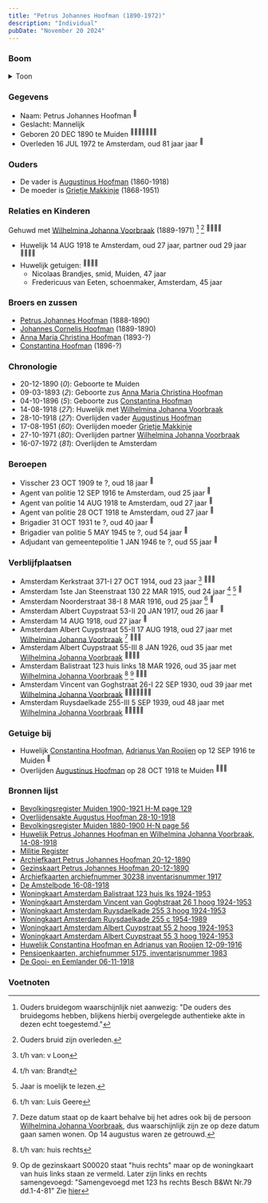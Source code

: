 ```yaml
---
title: "Petrus Johannes Hoofman (1890-1972)"
description: "Individual"
pubDate: "November 20 2024"
---
```


### Boom
<details><summary>Toon</summary>

![test](https://www.plantuml.com/plantuml/svg/ZPDBRzf0483l-oj6oQ6dIDZ4s2240XHeezAYl7f4Qtk2Dzu7sbqBeOZ_tZ6uW5IbmHTRipkpt-mtldEUMryfoLmfz9fRhY3bMRcofjBvs4XZmLkk7IsXzgmGEK8cR2Rny8rgxRUWKALetI7aF5eqVhj6TbOrazmvU6S0C38sH_jKYApKw5o_hxZGWm6qsOwnBx3O7-NO8UDgMAqgvuMk77mpvbLnVGNSmVSMFJ70zQGzZQOZglp-Ab3cE-ZtKfvkbwdnNc9l0442ZvC5lJejc5dEgytPLbTMKYwvpfUPDSwbXeWe9qpWr_W9WYubpolgIXDR0pIp0lqRmfoNrDqRdd0ImfcE9kr9-pyuOGU6YuSQvrZwKvmWXk7pZ72Y05vGkdESVc-3UIxqgjuNmltpJwgTn7kgQKtLXcifLeNVefHcGsGxrbpUpKspWpNufq2JIO7zKiJ-7hT0Rqd5lIcu9hX_dKHm5Fgvcx05NoTZ0kwsBh-C3ZNvWouZ3c6ewcdBkQf7fo7yBMI1KWdD6qeEByRObDIN9ypE9QvkOJwiLILT65dC-GM34pU34mSmajoAh58VkBfjd0R9oLNuWQleg2Pa3VufmEvGv_GF_m40)
</details>

### Gegevens
- Naam: Petrus Johannes Hoofman <sup><a href="../s00013/" style="text-decoration:none" title="Bevolkingsregister Muiden 1880-1900 H-N page 56">:link:</a></sup>
- Geslacht: Mannelijk
- Geboren 20 DEC 1890 te Muiden <sup><a href="../s00013/" style="text-decoration:none" title="Bevolkingsregister Muiden 1880-1900 H-N page 56">:link:</a><a href="../s00002/" style="text-decoration:none" title="Huwelijk Petrus Johannes Hoofman en Wilhelmina Johanna Voorbraak, 14-08-1918">:link:</a><a href="../s00003/" style="text-decoration:none" title="Militie Register">:link:</a><a href="../s00016/" style="text-decoration:none" title="Archiefkaart Petrus Johannes Hoofman 20-12-1890">:link:</a><a href="../s00020/" style="text-decoration:none" title="Gezinskaart Petrus Johannes Hoofman 20-12-1890">:link:</a><a href="../s00243/" style="text-decoration:none" title="Archiefkaarten archiefnummer 30238 inventarisnummer 1917">:link:</a><a href="../s00012/" style="text-decoration:none" title="Bevolkingsregister Muiden 1900-1921 H-M page 129">:link:</a></sup>
- Overleden 16 JUL 1972 te Amsterdam, oud 81 jaar jaar <sup><a href="../s00016/" style="text-decoration:none" title="Archiefkaart Petrus Johannes Hoofman 20-12-1890">:link:</a></sup>

### Ouders
- De vader is [Augustinus Hoofman](../i00007/) (1860-1918)
- De moeder is [Grietje Makkinje](../i00008/) (1868-1951)

### Relaties en Kinderen

Gehuwd met [Wilhelmina Johanna Voorbraak](../i00006/) (1889-1971) [^1] [^2] <sup><a href="../s00002/" style="text-decoration:none" title="Huwelijk Petrus Johannes Hoofman en Wilhelmina Johanna Voorbraak, 14-08-1918">:link:</a><a href="../s00174/" style="text-decoration:none" title="De Amstelbode 16-08-1918">:link:</a><a href="../s00016/" style="text-decoration:none" title="Archiefkaart Petrus Johannes Hoofman 20-12-1890">:link:</a><a href="../s00243/" style="text-decoration:none" title="Archiefkaarten archiefnummer 30238 inventarisnummer 1917">:link:</a></sup>
- Huwelijk 14 AUG 1918 te Amsterdam, oud 27 jaar, partner oud 29 jaar <sup><a href="../s00002/" style="text-decoration:none" title="Huwelijk Petrus Johannes Hoofman en Wilhelmina Johanna Voorbraak, 14-08-1918">:link:</a><a href="../s00174/" style="text-decoration:none" title="De Amstelbode 16-08-1918">:link:</a><a href="../s00016/" style="text-decoration:none" title="Archiefkaart Petrus Johannes Hoofman 20-12-1890">:link:</a><a href="../s00243/" style="text-decoration:none" title="Archiefkaarten archiefnummer 30238 inventarisnummer 1917">:link:</a></sup>
- Huwelijk getuigen:  <sup><a href="../s00002/" style="text-decoration:none" title="Huwelijk Petrus Johannes Hoofman en Wilhelmina Johanna Voorbraak, 14-08-1918">:link:</a><a href="../s00174/" style="text-decoration:none" title="De Amstelbode 16-08-1918">:link:</a><a href="../s00016/" style="text-decoration:none" title="Archiefkaart Petrus Johannes Hoofman 20-12-1890">:link:</a><a href="../s00243/" style="text-decoration:none" title="Archiefkaarten archiefnummer 30238 inventarisnummer 1917">:link:</a></sup>
  - Nicolaas Brandjes, smid, Muiden, 47 jaar
  - Fredericuus van Eeten, schoenmaker, Amsterdam, 45 jaar

### Broers en zussen
- [Petrus Johannes Hoofman](../i00015/) (1888-1890)
- [Johannes Cornelis Hoofman](../i00016/) (1889-1890)
- [Anna Maria Christina Hoofman](../i00012/) (1893-?)
- [Constantina Hoofman](../i00011/) (1896-?)

### Chronologie
- 20-12-1890 (<i>0</i>): Geboorte te Muiden
- 09-03-1893 (<i>2</i>): Geboorte zus [Anna Maria Christina Hoofman](../i00012/)
- 04-10-1896 (<i>5</i>): Geboorte zus [Constantina Hoofman](../i00011/)
- 14-08-1918 (<i>27</i>): Huwelijk met [Wilhelmina Johanna Voorbraak](../i00006/)
- 28-10-1918 (<i>27</i>): Overlijden vader [Augustinus Hoofman](../i00007/)
- 17-08-1951 (<i>60</i>): Overlijden moeder [Grietje Makkinje](../i00008/)
- 27-10-1971 (<i>80</i>): Overlijden partner [Wilhelmina Johanna Voorbraak](../i00006/)
- 16-07-1972 (<i>81</i>): Overlijden te Amsterdam

### Beroepen
- Visscher 23 OCT 1909 te ?, oud 18 jaar <sup><a href="../s00003/" style="text-decoration:none" title="Militie Register">:link:</a></sup>
- Agent van politie 12 SEP 1916 te Amsterdam, oud 25 jaar <sup><a href="../s00023/" style="text-decoration:none" title="Huwelijk Constantina Hoofman en Adrianus van Rooijen 12-09-1916">:link:</a></sup>
- Agent van politie 14 AUG 1918 te Amsterdam, oud 27 jaar <sup><a href="../s00002/" style="text-decoration:none" title="Huwelijk Petrus Johannes Hoofman en Wilhelmina Johanna Voorbraak, 14-08-1918">:link:</a></sup>
- Agent van politie 28 OCT 1918 te Amsterdam, oud 27 jaar <sup><a href="../s00008/" style="text-decoration:none" title="Overlijdensakte Augustus Hoofman 28-10-1918">:link:</a></sup>
- Brigadier 31 OCT 1931 te ?, oud 40 jaar <sup><a href="../s00004/" style="text-decoration:none" title="Pensioenkaarten, archiefnummer 5175, inventarisnummer 1983">:link:</a></sup>
- Brigadier van politie 5 MAY 1945 te ?, oud 54 jaar <sup><a href="../s00004/" style="text-decoration:none" title="Pensioenkaarten, archiefnummer 5175, inventarisnummer 1983">:link:</a></sup>
- Adjudant van gemeentepolitie 1 JAN 1946 te ?, oud 55 jaar <sup><a href="../s00004/" style="text-decoration:none" title="Pensioenkaarten, archiefnummer 5175, inventarisnummer 1983">:link:</a></sup>

### Verblijfplaatsen
- Amsterdam Kerkstraat 371-I 27 OCT 1914, oud 23 jaar  [^3] <sup><a href="../s00020/" style="text-decoration:none" title="Gezinskaart Petrus Johannes Hoofman 20-12-1890">:link:</a><a href="../s00012/" style="text-decoration:none" title="Bevolkingsregister Muiden 1900-1921 H-M page 129">:link:</a><a href="../s00016/" style="text-decoration:none" title="Archiefkaart Petrus Johannes Hoofman 20-12-1890">:link:</a></sup>
- Amsterdam 1ste Jan Steenstraat 130 22 MAR 1915, oud 24 jaar  [^4] [^5] <sup><a href="../s00020/" style="text-decoration:none" title="Gezinskaart Petrus Johannes Hoofman 20-12-1890">:link:</a></sup>
- Amsterdam Noorderstraat 38-I 8 MAR 1916, oud 25 jaar  [^6] <sup><a href="../s00020/" style="text-decoration:none" title="Gezinskaart Petrus Johannes Hoofman 20-12-1890">:link:</a></sup>
- Amsterdam Albert Cuypstraat 53-II 20 JAN 1917, oud 26 jaar  <sup><a href="../s00020/" style="text-decoration:none" title="Gezinskaart Petrus Johannes Hoofman 20-12-1890">:link:</a></sup>
- Amsterdam  14 AUG 1918, oud 27 jaar  <sup><a href="../s00002/" style="text-decoration:none" title="Huwelijk Petrus Johannes Hoofman en Wilhelmina Johanna Voorbraak, 14-08-1918">:link:</a></sup>
- Amsterdam Albert Cuypstraat 55-II 17 AUG 1918, oud 27 jaar met [Wilhelmina Johanna Voorbraak](../i00006/) [^7] <sup><a href="../s00020/" style="text-decoration:none" title="Gezinskaart Petrus Johannes Hoofman 20-12-1890">:link:</a><a href="../s00210/" style="text-decoration:none" title="Woningkaart Amsterdam Albert Cuypstraat 55 2 hoog 1924-1953">:link:</a><a href="../s00213/" style="text-decoration:none" title="Woningkaart Amsterdam Albert Cuypstraat 55 3 hoog 1924-1953">:link:</a></sup>
- Amsterdam Albert Cuypstraat 55-III 8 JAN 1926, oud 35 jaar met [Wilhelmina Johanna Voorbraak](../i00006/) <sup><a href="../s00210/" style="text-decoration:none" title="Woningkaart Amsterdam Albert Cuypstraat 55 2 hoog 1924-1953">:link:</a><a href="../s00213/" style="text-decoration:none" title="Woningkaart Amsterdam Albert Cuypstraat 55 3 hoog 1924-1953">:link:</a><a href="../s00209/" style="text-decoration:none" title="Woningkaart Amsterdam Balistraat 123 huis lks 1924-1953">:link:</a><a href="../s00020/" style="text-decoration:none" title="Gezinskaart Petrus Johannes Hoofman 20-12-1890">:link:</a></sup>
- Amsterdam Balistraat 123 huis links 18 MAR 1926, oud 35 jaar met [Wilhelmina Johanna Voorbraak](../i00006/) [^8] [^9] <sup><a href="../s00020/" style="text-decoration:none" title="Gezinskaart Petrus Johannes Hoofman 20-12-1890">:link:</a><a href="../s00209/" style="text-decoration:none" title="Woningkaart Amsterdam Balistraat 123 huis lks 1924-1953">:link:</a><a href="../s00220/" style="text-decoration:none" title="Woningkaart Amsterdam Vincent van Goghstraat 26 1 hoog 1924-1953">:link:</a></sup>
- Amsterdam Vincent van Goghstraat 26-I 22 SEP 1930, oud 39 jaar met [Wilhelmina Johanna Voorbraak](../i00006/) <sup><a href="../s00016/" style="text-decoration:none" title="Archiefkaart Petrus Johannes Hoofman 20-12-1890">:link:</a><a href="../s00020/" style="text-decoration:none" title="Gezinskaart Petrus Johannes Hoofman 20-12-1890">:link:</a><a href="../s00209/" style="text-decoration:none" title="Woningkaart Amsterdam Balistraat 123 huis lks 1924-1953">:link:</a><a href="../s00220/" style="text-decoration:none" title="Woningkaart Amsterdam Vincent van Goghstraat 26 1 hoog 1924-1953">:link:</a><a href="../s00113/" style="text-decoration:none" title="Woningkaart Amsterdam Ruysdaelkade 255 3 hoog 1924-1953">:link:</a><a href="../s00114/" style="text-decoration:none" title="Woningkaart Amsterdam Ruysdaelkade 255 c 1954-1989">:link:</a><a href="../s00243/" style="text-decoration:none" title="Archiefkaarten archiefnummer 30238 inventarisnummer 1917">:link:</a></sup>
- Amsterdam Ruysdaelkade 255-III 5 SEP 1939, oud 48 jaar met [Wilhelmina Johanna Voorbraak](../i00006/) <sup><a href="../s00016/" style="text-decoration:none" title="Archiefkaart Petrus Johannes Hoofman 20-12-1890">:link:</a><a href="../s00220/" style="text-decoration:none" title="Woningkaart Amsterdam Vincent van Goghstraat 26 1 hoog 1924-1953">:link:</a><a href="../s00113/" style="text-decoration:none" title="Woningkaart Amsterdam Ruysdaelkade 255 3 hoog 1924-1953">:link:</a><a href="../s00114/" style="text-decoration:none" title="Woningkaart Amsterdam Ruysdaelkade 255 c 1954-1989">:link:</a><a href="../s00243/" style="text-decoration:none" title="Archiefkaarten archiefnummer 30238 inventarisnummer 1917">:link:</a></sup>

### Getuige bij
- Huwelijk [Constantina Hoofman](../i00011/), [Adrianus Van Rooijen](../i00020/) op 12 SEP 1916 te Muiden <sup><a href="../s00023/" style="text-decoration:none" title="Huwelijk Constantina Hoofman en Adrianus van Rooijen 12-09-1916">:link:</a></sup>
- Overlijden [Augustinus Hoofman](../i00007/) op 28 OCT 1918 te Muiden <sup><a href="../s00008/" style="text-decoration:none" title="Overlijdensakte Augustus Hoofman 28-10-1918">:link:</a><a href="../s00206/" style="text-decoration:none" title="De Gooi- en Eemlander 06-11-1918">:link:</a><a href="../s00012/" style="text-decoration:none" title="Bevolkingsregister Muiden 1900-1921 H-M page 129">:link:</a></sup>

### Bronnen lijst
- [Bevolkingsregister Muiden 1900-1921 H-M page 129](../s00012/)
- [Overlijdensakte Augustus Hoofman 28-10-1918](../s00008/)
- [Bevolkingsregister Muiden 1880-1900 H-N page 56](../s00013/)
- [Huwelijk Petrus Johannes Hoofman en Wilhelmina Johanna Voorbraak, 14-08-1918](../s00002/)
- [Militie Register](../s00003/)
- [Archiefkaart Petrus Johannes Hoofman 20-12-1890](../s00016/)
- [Gezinskaart Petrus Johannes Hoofman 20-12-1890](../s00020/)
- [Archiefkaarten archiefnummer 30238 inventarisnummer 1917](../s00243/)
- [De Amstelbode 16-08-1918](../s00174/)
- [Woningkaart Amsterdam Balistraat 123 huis lks 1924-1953](../s00209/)
- [Woningkaart Amsterdam Vincent van Goghstraat 26 1 hoog 1924-1953](../s00220/)
- [Woningkaart Amsterdam Ruysdaelkade 255 3 hoog 1924-1953](../s00113/)
- [Woningkaart Amsterdam Ruysdaelkade 255 c 1954-1989](../s00114/)
- [Woningkaart Amsterdam Albert Cuypstraat 55 2 hoog 1924-1953](../s00210/)
- [Woningkaart Amsterdam Albert Cuypstraat 55 3 hoog 1924-1953](../s00213/)
- [Huwelijk Constantina Hoofman en Adrianus van Rooijen 12-09-1916](../s00023/)
- [Pensioenkaarten, archiefnummer 5175, inventarisnummer 1983](../s00004/)
- [De Gooi- en Eemlander 06-11-1918](../s00206/)

### Voetnoten
[^1]: Ouders bruidegom waarschijnlijk niet aanwezig: "De ouders des bruidegoms hebben, blijkens hierbij overgelegde authentieke akte in dezen echt toegestemd."
[^2]: Ouders bruid zijn overleden.
[^3]: t/h van: v Loon
[^4]: t/h van: Brandt
[^5]: Jaar is moelijk te lezen. 
[^6]: t/h van: Luis Geere
[^7]: Deze datum staat op de kaart behalve bij het adres ook bij de persoon [Wilhelmina Johanna Voorbraak](../i00006), dus waarschijnlijk zijn ze op deze datum gaan samen wonen. Op 14 augustus waren ze getrouwd.
[^8]: t/h van: huis rechts
[^9]: Op de gezinskaart S00020 staat "huis rechts" maar op de woningkaart van huis links staan ze vermeld. Later zijn links en rechts samengevoegd:
"Samengevoegd met 123 hs rechts Besch B&Wt Nr.79 dd.1-4-81"
Zie [hier](https://archief.amsterdam/indexen/deeds/9853344a-8f36-56a3-e053-b784100ade19?person=9853344a-8f37-56a3-e053-b784100ade19)